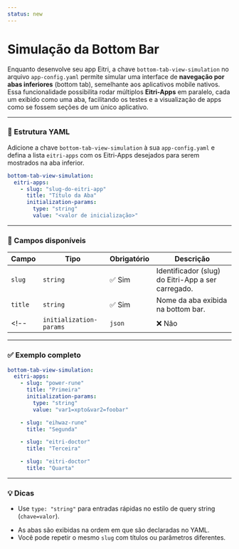 ```yaml
---
status: new
---
```


# Simulação da Bottom Bar

Enquanto desenvolve seu app Eitri, a chave `bottom-tab-view-simulation`  no arquivo `app-config.yaml` permite simular uma interface de **navegação por abas inferiores** (bottom tab), semelhante aos aplicativos mobile nativos. Essa funcionalidade possibilita rodar múltiplos **Eitri-Apps** em paralelo, cada um exibido como uma aba, facilitando os testes e a visualização de apps como se fossem seções de um único aplicativo.

---

### 🔧 Estrutura YAML

Adicione a chave `bottom-tab-view-simulation` à sua `app-config.yaml` e defina a lista `eitri-apps` com os Eitri-Apps desejados para serem mostrados na aba inferior.

```yaml
bottom-tab-view-simulation:
  eitri-apps:
    - slug: "slug-do-eitri-app"
      title: "Título da Aba"
      initialization-params:
        type: "string"
        value: "<valor de inicialização>"
```

---

### 🧩 Campos disponíveis

| Campo                   | Tipo     | Obrigatório | Descrição                                            |
| ----------------------- | -------- | ----------- | ---------------------------------------------------- |
| `slug`                  | `string` | ✅ Sim      | Identificador (slug) do Eitri-App a ser carregado.   |
| `title`                 | `string` | ✅ Sim      | Nome da aba exibida na bottom bar.            
<!-- | `initialization-params` | `json`   | ❌ Não      | Parâmetros de inicialização como JSON (veja abaixo). | -->

<!-- #### JSON `initialization-params`

| Campo   | Tipo     | Obrigatório | Descrição                                                                  |
| ------- | -------- | ----------- | -------------------------------------------------------------------------- |
| `type`  | `string` | ✅ Sim      | Pode ser `"string"` (formato query string) ou `"json"` (formato JSON).     |
| `value` | `string` | ✅ Sim      | Valor a ser passado para inicialização. O formato depende do campo `type`. |

> O campo `initialization-params` é opcional e deve ser usado **somente se for necessário passar dados de entrada** ao app no momento da inicialização.
> Ambos os campos `type` e `value` são obrigatórios caso você deseje usá-lo. -->

---

### ✅ Exemplo completo

```yaml
bottom-tab-view-simulation:
  eitri-apps:
    - slug: "power-rune"
      title: "Primeira"
      initialization-params:
        type: "string"
        value: "var1=xpto&var2=foobar"

    - slug: "eihwaz-rune"
      title: "Segunda"

    - slug: "eitri-doctor"
      title: "Terceira"

    - slug: "eitri-doctor"
      title: "Quarta"
```

---

### 💡 Dicas

- Use `type: "string"` para entradas rápidas no estilo de query string (`chave=valor`).
<!-- - Use `type: "json"` para passar dados estruturados como string JSON (ex: `'{ "foo": "bar" }'`).
- O valor do campo `value` **deve sempre ser uma string válida**, mesmo no caso de JSON. -->
- As abas são exibidas na ordem em que são declaradas no YAML.
- Você pode repetir o mesmo `slug` com títulos ou parâmetros diferentes.
